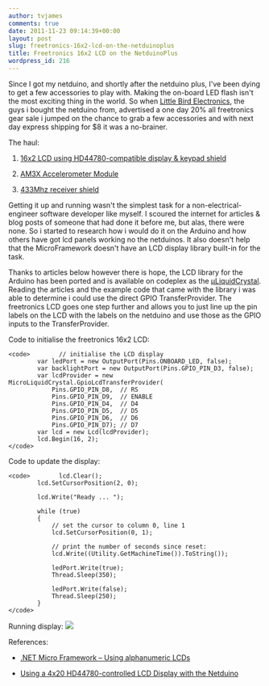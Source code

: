 ```yaml
---
author: tvjames
comments: true
date: 2011-11-23 09:14:39+00:00
layout: post
slug: freetronics-16x2-lcd-on-the-netduinoplus
title: Freetronics 16x2 LCD on the NetduinoPlus
wordpress_id: 216
---
```


Since I got my netduino, and shortly after the netduino plus, I've been dying to get a few accessories to play with. Making the on-board LED flash isn't the most exciting thing in the world. So when [Little Bird Electronics](), the guys i bought the netduino from, advertised a one day 20% all freetronics gear sale i jumped on the chance to grab a few accessories and with next day express shipping for $8 it was a no-brainer.





The haul:







  1. [16x2 LCD using HD44780-compatible display & keypad shield](http://littlebirdelectronics.com/products/lcd-keypad-shield-1)


  2. [AM3X Accelerometer Module](http://littlebirdelectronics.com/products/3-axis-accelerometer-module)


  3. [433Mhz receiver shield](http://littlebirdelectronics.com/products/433mhz-receiver-shield-for-arduino)





Getting it up and running wasn't the simplest task for a non-electrical-engineer software developer like myself. I scoured the internet for articles & blog posts of someone that had done it before me, but alas, there were none. So i started to research how i would do it on the Arduino and how others have got lcd panels working no the netduinos. It also doesn't help that the MicroFramework doesn't have an LCD display library built-in for the task.





Thanks to articles below however there is hope, the LCD library for the Arduino has been ported  and is available on codeplex as the [μLiquidCrystal](http://microliquidcrystal.codeplex.com/). Reading the articles and the example code that came with the library i was able to determine i could use the direct GPIO TransferProvider. The freetronics LCD goes one step further and allows you to just line up the pin labels on the LCD with the labels on the netduino and use those as the GPIO inputs to the TransferProvider.





Code to initialise the freetronics 16x2 LCD:




    
    <code>        // initialise the LCD display
            var ledPort = new OutputPort(Pins.ONBOARD_LED, false);
            var backlightPort = new OutputPort(Pins.GPIO_PIN_D3, false);
            var lcdProvider = new MicroLiquidCrystal.GpioLcdTransferProvider(
                Pins.GPIO_PIN_D8,  // RS
                Pins.GPIO_PIN_D9,  // ENABLE
                Pins.GPIO_PIN_D4,  // D4
                Pins.GPIO_PIN_D5,  // D5
                Pins.GPIO_PIN_D6,  // D6
                Pins.GPIO_PIN_D7); // D7
            var lcd = new Lcd(lcdProvider);
            lcd.Begin(16, 2);
    </code>





Code to update the display:




    
    <code>        lcd.Clear();
            lcd.SetCursorPosition(2, 0);
    
            lcd.Write("Ready ... ");
    
            while (true)
            {
                // set the cursor to column 0, line 1
                lcd.SetCursorPosition(0, 1);
    
                // print the number of seconds since reset:
                lcd.Write((Utility.GetMachineTime()).ToString());
    
                ledPort.Write(true);
                Thread.Sleep(350);
    
                ledPort.Write(false);
                Thread.Sleep(250);
            }
    </code>





Running display:
[![](http://www.thomasvjames.com/wp-content/uploads/2011/11/IMG_20111123_190923-300x224.jpg)](http://www.thomasvjames.com/wp-content/uploads/2011/11/IMG_20111123_190923.jpg)





References:







  * [.NET Micro Framework – Using alphanumeric LCDs](http://geekswithblogs.net/kobush/archive/2010/09/05/netmf_liquid_crystal.aspx)


  * [Using a 4x20 HD44780-controlled LCD Display with the Netduino](http://10rem.net/blog/2010/09/24/using-a-4x20-hd44780-controlled-lcd-display-with-the-netduino)



